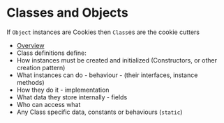 # Classes and Objects

If ``Object`` instances are Cookies then ``Class``es are the cookie cutters

* [Overview](http://docs.oracle.com/javase/tutorial/java/javaOO/)
* Class definitions define:
 * How instances must be created and initialized (Constructors, or other creation pattern)
 * What instances can do - behaviour - (their interfaces, instance methods)
 * How they do it - implementation
 * What data they store internally - fields
 * Who can access what
 * Any Class specific data, constants or behaviours (``static``)

